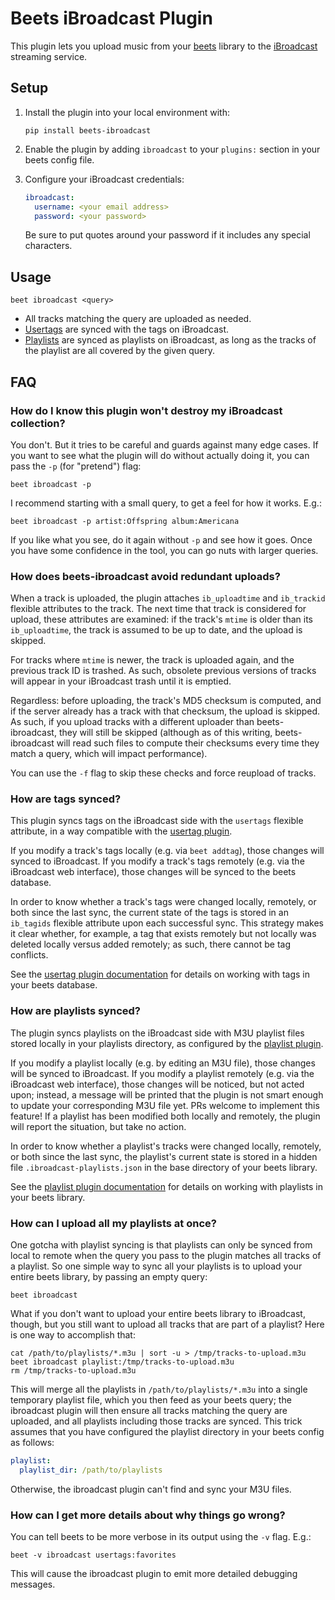 # Beets iBroadcast Plugin

This plugin lets you upload music from your [beets](https://beets.io)
library to the [iBroadcast](https://www.ibroadcast.com/) streaming service.

## Setup

1. Install the plugin into your local environment with:
   ```
   pip install beets-ibroadcast
   ```

2. Enable the plugin by adding `ibroadcast` to your `plugins:` section
   in your beets config file.

3. Configure your iBroadcast credentials:
   ```yaml
   ibroadcast:
     username: <your email address>
     password: <your password>
   ```
   Be sure to put quotes around your password if it includes any special characters.

## Usage

```
beet ibroadcast <query>
```

- All tracks matching the query are uploaded as needed.
- [Usertags][1] are synced with the tags on iBroadcast.
- [Playlists][2] are synced as playlists on iBroadcast, as long as
  the tracks of the playlist are all covered by the given query.

## FAQ

### How do I know this plugin won't destroy my iBroadcast collection?

You don't. But it tries to be careful and guards against many edge cases.
If you want to see what the plugin will do without actually doing it, you can
pass the `-p` (for "pretend") flag:

```
beet ibroadcast -p
```

I recommend starting with a small query, to get a feel for how it works. E.g.:

```
beet ibroadcast -p artist:Offspring album:Americana
```

If you like what you see, do it again without `-p` and see how it goes.
Once you have some confidence in the tool, you can go nuts with larger queries.

### How does beets-ibroadcast avoid redundant uploads?

When a track is uploaded, the plugin attaches `ib_uploadtime` and `ib_trackid`
flexible attributes to the track. The next time that track is considered for
upload, these attributes are examined: if the track's `mtime` is older than its
`ib_uploadtime`, the track is assumed to be up to date, and the upload is
skipped.

For tracks where `mtime` is newer, the track is uploaded again, and the
previous track ID is trashed. As such, obsolete previous versions of tracks
will appear in your iBroadcast trash until it is emptied.

Regardless: before uploading, the track's MD5 checksum is computed, and if the
server already has a track with that checksum, the upload is skipped. As such,
if you upload tracks with a different uploader than beets-ibroadcast, they will
still be skipped (although as of this writing, beets-ibroadcast will read such
files to compute their checksums every time they match a query, which will
impact performance).

You can use the `-f` flag to skip these checks and force reupload of tracks.

### How are tags synced?

This plugin syncs tags on the iBroadcast side with the `usertags` flexible
attribute, in a way compatible with the [usertag plugin][1].

If you modify a track's tags locally (e.g. via `beet addtag`), those changes
will synced to iBroadcast. If you modify a track's tags remotely (e.g. via the
iBroadcast web interface), those changes will be synced to the beets database.

In order to know whether a track's tags were changed locally, remotely, or
both since the last sync, the current state of the tags is stored in an
`ib_tagids` flexible attribute upon each successful sync. This strategy makes
it clear whether, for example, a tag that exists remotely but not locally was
deleted locally versus added remotely; as such, there cannot be tag conflicts.

See the [usertag plugin documentation][1] for details on working with tags in
your beets database.

### How are playlists synced?

The plugin syncs playlists on the iBroadcast side with M3U playlist files
stored locally in your playlists directory, as configured by the
[playlist plugin][2].

If you modify a playlist locally (e.g. by editing an M3U file), those changes
will be synced to iBroadcast. If you modify a playlist remotely (e.g. via the
iBroadcast web interface), those changes will be noticed, but not acted upon;
instead, a message will be printed that the plugin is not smart enough to
update your corresponding M3U file yet. PRs welcome to implement this feature!
If a playlist has been modified both locally and remotely, the plugin will
report the situation, but take no action.

In order to know whether a playlist's tracks were changed locally, remotely,
or both since the last sync, the playlist's current state is stored in a hidden
file `.ibroadcast-playlists.json` in the base directory of your beets library.

See the [playlist plugin documentation][2] for details on working with
playlists in your beets library.

### How can I upload all my playlists at once?

One gotcha with playlist syncing is that playlists can only be synced from
local to remote when the query you pass to the plugin matches all tracks of a
playlist. So one simple way to sync all your playlists is to upload your entire
beets library, by passing an empty query:

```
beet ibroadcast
```

What if you don't want to upload your entire beets library to iBroadcast,
though, but you still want to upload all tracks that are part of a playlist?
Here is one way to accomplish that:

```
cat /path/to/playlists/*.m3u | sort -u > /tmp/tracks-to-upload.m3u
beet ibroadcast playlist:/tmp/tracks-to-upload.m3u
rm /tmp/tracks-to-upload.m3u
```

This will merge all the playlists in `/path/to/playlists/*.m3u` into a single
temporary playlist file, which you then feed as your beets query; the
ibroadcast plugin will then ensure all tracks matching the query are uploaded,
and all playlists including those tracks are synced. This trick assumes that
you have configured the playlist directory in your beets config as follows:

```yaml
playlist:
  playlist_dir: /path/to/playlists
```

Otherwise, the ibroadcast plugin can't find and sync your M3U files.

### How can I get more details about why things go wrong?

You can tell beets to be more verbose in its output using the `-v` flag. E.g.:

```
beet -v ibroadcast usertags:favorites
```

This will cause the ibroadcast plugin to emit more detailed debugging messages.

[1]: https://github.com/igordertigor/beets-usertag
[2]: https://beets.readthedocs.io/en/stable/plugins/playlist.html
